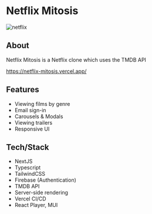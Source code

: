 # Netflix Mitosis

![netflix](https://user-images.githubusercontent.com/128709167/233681030-6bc622ca-2c27-472f-b981-95fabc7a1649.png)

## About
Netflix Mitosis is a Netflix clone which uses the TMDB API

https://netflix-mitosis.vercel.app/

## Features
* Viewing films by genre
* Email sign-in
* Carousels & Modals
* Viewing trailers
* Responsive UI

## Tech/Stack
* NextJS
* Typescript
* TailwindCSS
* Firebase (Authentication)
* TMDB API
* Server-side rendering
* Vercel CI/CD
* React Player, MUI
